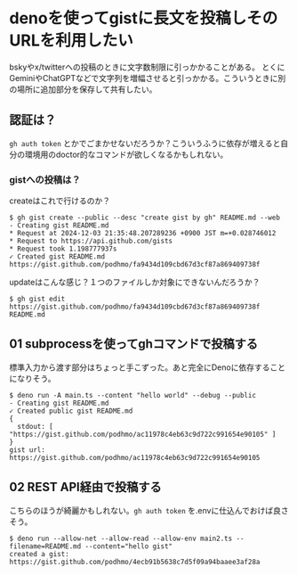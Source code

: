 # denoを使ってgistに長文を投稿しそのURLを利用したい

bskyやx/twitterへの投稿のときに文字数制限に引っかかることがある。
とくにGeminiやChatGPTなどで文字列を増幅させると引っかかる。こういうときに別の場所に追加部分を保存して共有したい。

## 認証は？

`gh auth token` とかでごまかせないだろうか？こういうふうに依存が増えると自分の環境用のdoctor的なコマンドが欲しくなるかもしれない。

### gistへの投稿は？

createはこれで行けるのか？

```console
$ gh gist create --public --desc "create gist by gh" README.md --web
- Creating gist README.md
* Request at 2024-12-03 21:35:48.207289236 +0900 JST m=+0.028746012
* Request to https://api.github.com/gists
* Request took 1.198777937s
✓ Created gist README.md
https://gist.github.com/podhmo/fa9434d109cbd67d3cf87a869409738f
```

updateはこんな感じ？１つのファイルしか対象にできないんだろうか？

```console
$ gh gist edit https://gist.github.com/podhmo/fa9434d109cbd67d3cf87a869409738f README.md
```

## 01 subprocessを使ってghコマンドで投稿する

標準入力から渡す部分はちょっと手こずった。あと完全にDenoに依存することになりそう。

```console
$ deno run -A main.ts --content "hello world" --debug --public
- Creating gist README.md
✓ Created public gist README.md
{
  stdout: [ "https://gist.github.com/podhmo/ac11978c4eb63c9d722c991654e90105" ]
}
gist url: https://gist.github.com/podhmo/ac11978c4eb63c9d722c991654e90105
```

## 02 REST API経由で投稿する

こちらのほうが綺麗かもしれない。`gh auth token` を.envに仕込んでおけば良さそう。

```console
$ deno run --allow-net --allow-read --allow-env main2.ts --filename=README.md --content="hello gist"
created a gist: https://gist.github.com/podhmo/4ecb91b5638c7d5f09a94baaee3af28a
```